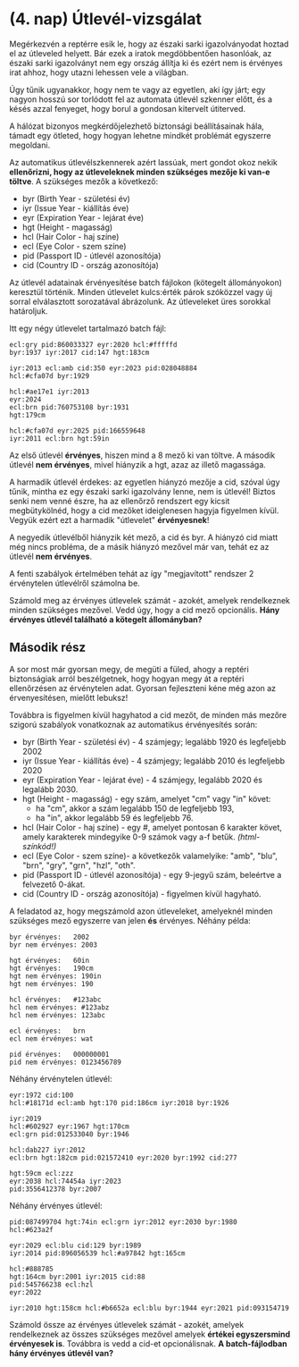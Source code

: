 (4. nap) Útlevél-vizsgálat
==========================
Megérkezvén a reptérre esik le, hogy az északi sarki igazolványodat hoztad el az útleveled helyett. Bár ezek a iratok megdöbbentően hasonlóak, az északi sarki igazolványt nem egy ország állítja ki és ezért nem is érvényes irat ahhoz, hogy utazni lehessen vele a világban.

Úgy tűnik ugyanakkor, hogy nem te vagy az egyetlen, aki így járt; egy nagyon hosszú sor torlódott fel az automata útlevél szkenner előtt, és a késés azzal fenyeget, hogy borul a gondosan kitervelt útiterved.

A hálózat bizonyos megkérdőjelezhető biztonsági beállításainak hála, támadt egy ötleted, hogy hogyan lehetne mindkét problémát egyszerre megoldani.

Az automatikus útlevélszkennerek azért lassúak, mert gondot okoz nekik **ellenőrizni, hogy az útleveleknek minden szükséges mezője ki van-e töltve**. A szükséges mezők a következő:

- byr (Birth Year - születési év)
- iyr (Issue Year - kiállítás éve)
- eyr (Expiration Year - lejárat éve)
- hgt (Height - magasság)
- hcl (Hair Color - haj színe)
- ecl (Eye Color - szem színe)
- pid (Passport ID - útlevél azonosítója)
- cid (Country ID - ország azonosítója)

Az útlevél adatainak érvényesítése batch fájlokon (kötegelt állományokon) keresztül történik. Minden útlevelet kulcs:érték párok szóközzel vagy új sorral elválasztott sorozatával ábrázolunk. Az útleveleket üres sorokkal határoljuk. 

Itt egy négy útlevelet tartalmazó batch fájl:
```
ecl:gry pid:860033327 eyr:2020 hcl:#fffffd
byr:1937 iyr:2017 cid:147 hgt:183cm

iyr:2013 ecl:amb cid:350 eyr:2023 pid:028048884
hcl:#cfa07d byr:1929

hcl:#ae17e1 iyr:2013
eyr:2024
ecl:brn pid:760753108 byr:1931
hgt:179cm

hcl:#cfa07d eyr:2025 pid:166559648
iyr:2011 ecl:brn hgt:59in
```
Az első útlevél **érvényes**, hiszen mind a 8 mező ki van töltve. A második útlevél **nem érvényes**, mivel hiányzik a hgt, azaz az illető magassága.

A harmadik útlevél érdekes: az egyetlen hiányzó mezője a cid, szóval úgy tűnik, mintha ez egy északi sarki igazolvány lenne, nem is útlevél! Biztos senki nem venné észre, ha az ellenőrző rendszert egy kicsit megbütykölnéd, hogy a cid mezőket ideiglenesen hagyja figyelmen kívül. Vegyük ezért ezt a harmadik "útlevelet" **érvényesnek**!

A negyedik útlevélből hiányzik két mező, a cid és byr. A hiányzó cid miatt még nincs probléma, de a másik hiányzó mezővel már van, tehát ez az útlevél **nem érvényes**.

A fenti szabályok értelmében tehát az így "megjavított" rendszer 2 érvénytelen útlevélről számolna be.

Számold meg az érvényes útlevelek számát - azokét, amelyek rendelkeznek minden szükséges mezővel. Vedd úgy, hogy a cid mező opcionális. **Hány érvényes útlevél található a kötegelt állományban?**

Második rész
------------
A sor most már gyorsan megy, de megüti a füled, ahogy a reptéri biztonságiak arról beszélgetnek, hogy hogyan megy át a reptéri ellenőrzésen az érvénytelen adat. Gyorsan fejleszteni kéne még azon az érvenyesítésen, mielőtt lebuksz!

Továbbra is figyelmen kívül hagyhatod a cid mezőt, de minden más mezőre szigorú szabályok vonatkoznak az automatikus érvényesítés során:

- byr (Birth Year - születési év) - 4 számjegy; legalább 1920 és legfeljebb 2002
- iyr (Issue Year - kiállítás éve) - 4 számjegy; legalább 2010 és legfeljebb 2020
- eyr (Expiration Year - lejárat éve) - 4 számjegy, legalább 2020 és legalább 2030. 
- hgt (Height - magasság) - egy szám, amelyet "cm" vagy "in" követ:
	- ha "cm", akkor a szám legalább 150 de legfeljebb 193,
	- ha "in", akkor legalább 59 és legfeljebb 76.
- hcl (Hair Color - haj színe) - egy #, amelyet pontosan 6 karakter követ, amely karakterek mindegyike 0-9 számok vagy a-f betűk. *(html-színkód!)*
- ecl (Eye Color - szem színe)- a következők valamelyike: "amb", "blu", "brn", "gry", "grn", "hzl", "oth". 
- pid (Passport ID - útlevél azonosítója) - egy 9-jegyű szám, beleértve a felvezető 0-ákat.
- cid (Country ID - ország azonosítója) - figyelmen kívül hagyható.

A feladatod az, hogy megszámold azon útleveleket, amelyeknél minden szükséges mező egyszerre van jelen **és** érvényes. Néhány példa:
```
byr érvényes:   2002
byr nem érvényes: 2003

hgt érvényes:   60in
hgt érvényes:   190cm
hgt nem érvényes: 190in
hgt nem érvényes: 190

hcl érvényes:   #123abc
hcl nem érvényes: #123abz
hcl nem érvényes: 123abc

ecl érvényes:   brn
ecl nem érvényes: wat

pid érvényes:   000000001
pid nem érvényes: 0123456789
```
Néhány érvénytelen útlevél:
```
eyr:1972 cid:100
hcl:#18171d ecl:amb hgt:170 pid:186cm iyr:2018 byr:1926

iyr:2019
hcl:#602927 eyr:1967 hgt:170cm
ecl:grn pid:012533040 byr:1946

hcl:dab227 iyr:2012
ecl:brn hgt:182cm pid:021572410 eyr:2020 byr:1992 cid:277

hgt:59cm ecl:zzz
eyr:2038 hcl:74454a iyr:2023
pid:3556412378 byr:2007
```
Néhány érvényes útlevél:
```
pid:087499704 hgt:74in ecl:grn iyr:2012 eyr:2030 byr:1980
hcl:#623a2f

eyr:2029 ecl:blu cid:129 byr:1989
iyr:2014 pid:896056539 hcl:#a97842 hgt:165cm

hcl:#888785
hgt:164cm byr:2001 iyr:2015 cid:88
pid:545766238 ecl:hzl
eyr:2022

iyr:2010 hgt:158cm hcl:#b6652a ecl:blu byr:1944 eyr:2021 pid:093154719
```
Számold össze az érvényes útlevelek számát - azokét, amelyek rendelkeznek az összes szükséges mezővel amelyek **értékei egyszersmind érvényesek is**. Továbbra is vedd a cid-et opcionálisnak. **A batch-fájlodban hány érvényes útlevél van?**
